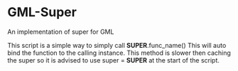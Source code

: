 # GML-__Super__
An implementation of super for GML


This script is a simple way to simply call __SUPER__.func_name() This will auto bind the function to the calling instance. This method is slower then caching the super so it is advised to use super = __SUPER__ at the start of the script.

